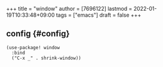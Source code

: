 +++
title = "window"
author = [7696122]
lastmod = 2022-01-19T10:33:48+09:00
tags = ["emacs"]
draft = false
+++

## config {#config}

```elisp
(use-package! window
  :bind
  ("C-x _" . shrink-window))
```
